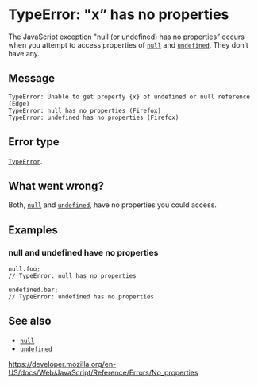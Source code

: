 TypeError: "x” has no properties
================================

The JavaScript exception "null (or undefined) has no properties” occurs when you attempt to access properties of [`null`](../global_objects/null) and [`undefined`](../global_objects/undefined). They don’t have any.

Message
-------

    TypeError: Unable to get property {x} of undefined or null reference (Edge)
    TypeError: null has no properties (Firefox)
    TypeError: undefined has no properties (Firefox)

Error type
----------

[`TypeError`](../global_objects/typeerror).

What went wrong?
----------------

Both, [`null`](../global_objects/null) and [`undefined`](../global_objects/undefined), have no properties you could access.

Examples
--------

### null and undefined have no properties

    null.foo;
    // TypeError: null has no properties

    undefined.bar;
    // TypeError: undefined has no properties

See also
--------

-   [`null`](../global_objects/null)
-   [`undefined`](../global_objects/undefined)

<a href="https://developer.mozilla.org/en-US/docs/Web/JavaScript/Reference/Errors/No_properties" class="_attribution-link">https://developer.mozilla.org/en-US/docs/Web/JavaScript/Reference/Errors/No_properties</a>
